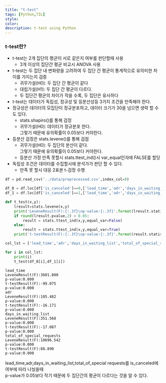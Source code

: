 ```yaml
---
title: "t-test"
tags: [Python,TIL]
style: 
color:
description: t-test using Python
---
```

### t-test란?
- t-test는 2개 집단의 평균이 서로 같은지 여부를 판단할때 사용
  - 3개 이상의 집단간 평균 비교시 ANOVA 사용
- t-test는 두 집단 내 변화량을 고려하여 두 집단 간
  평균이 통계적으로 유의미한 차이를 가지는지 검증
  - 귀무가설(H0): 두 집단 간 평균이 같다
  - 대립가설(H1): 두 집단 간 평균이 다르다.
  - 두 집단간 평균의 차이가 작을 수록, 두 집단은 유사하다
- t-test는 데이터가 독립성, 정규성 및 등분산성등 3가지 조건을 만족해야 한다.
- 정규성은 데이터의 모집단이 정규분포하고, 데이터 크기가 30을 넘으면 생략 할 수도 있다.
  - stats.shapiro()를 통해 검정
  - 귀무가설(H0): 데이터가 정규분포 한다.<br/>
    그렇기 때문에 유의확률이 0.05보다 커야한다. 
- 등분산 검정은 stats.levene()를 통해 검점
   - 귀무가설(H0): 두 집단의 분산이 같다. <br/>
     그렇기 때문에 유의확률이 0.05보다 커야한다.
   - 등분산 가정 만족 못할시 stats.ttest_ind()시 
     var_equal인자에 FALSE를 할당 
- 독립성 조건은 데이터를 수집할시에 분석가가 판단 할 수 있다.
   - 만족 못 할시 대응 2표본 t-검정 수행

```python
df = pd.read_csv('../data/preprocessed.csv',index_col=0)
```

```python
df_0 = df.loc[df['is_canceled']==0,['lead_time','adr','days_in_waiting_list','total_of_special_requests']].copy()
df_1 = df.loc[df['is_canceled']==1,['lead_time','adr','days_in_waiting_list','total_of_special_requests']].copy()
```

```python
def t_test(x,y):
    lresult=stats.levene(x,y)
    print('LeveneResult(F):{:.3f}\np-value:{:.3f}'.format(lresult.statistic,lresult.pvalue))
    if round(lresult.pvalue,2) < 0.05:
        result = stats.ttest_ind(x,y,equal_var=False)
    else:
        result = stats.ttest_ind(x,y,equal_var=True)
    print('t-testResult(F):{:.3f}\np-value:{:.3f}'.format(result.statistic,result.pvalue))
```

```python
col_lst = ['lead_time','adr','days_in_waiting_list','total_of_special_requests']
```

```python
for i in col_lst:
    print(i)
    t_test(df_0[i],df_1[i])
```

    lead_time
    LeveneResult(F):3601.800
    p-value:0.000
    t-testResult(F):-99.075
    p-value:0.000
    adr
    LeveneResult(F):105.482
    p-value:0.000
    t-testResult(F):-16.171
    p-value:0.000
    days_in_waiting_list
    LeveneResult(F):351.568
    p-value:0.000
    t-testResult(F):-17.087
    p-value:0.000
    total_of_special_requests
    LeveneResult(F):10696.542
    p-value:0.000
    t-testResult(F):88.890
    p-value:0.000

lead_time,adr,days_in_waiting_list,total_of_special requests를 is_canceled에 여부에 따라 나눴을때 <br/>
p-value가 0.05보다 작기 때문에 두 집단간의 평균이 다르다는 것을 알 수 있다.